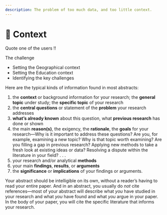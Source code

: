 ```yaml
---
description: The problem of too much data, and too little context.
---
```


# 🧊 Context

Quote one of the users !!

The challenge

* Setting the Geographical context
* Setting the Education context
* Identifying the key challenges

Here are the typical kinds of information found in most abstracts:

1. the **context** or background information for your research; the **general topic** under study; the **specific topic** of your research
2. the **central questions** or statement of the **problem** your research addresses
3. **what’s already known** about this question, what **previous research** has done or shown
4. the main **reason(s)**, the exigency, the **rationale**, the **goals** for your research—Why is it important to address these questions? Are you, for example, examining a new topic? Why is that topic worth examining? Are you filling a gap in previous research? Applying new methods to take a fresh look at existing ideas or data? Resolving a dispute within the literature in your field? . . .
5. your research and/or analytical **methods**
6. your main **findings**, **results**, or **arguments**
7. the **significance** or **implications** of your findings or arguments.

Your abstract should be intelligible on its own, without a reader’s having to read your entire paper. And in an abstract, you usually do _not_ cite references—most of your abstract will describe what _you_ have studied in your research and what _you_ have found and what _you_ argue in your paper. In the body of your paper, you will cite the specific literature that informs your research.
